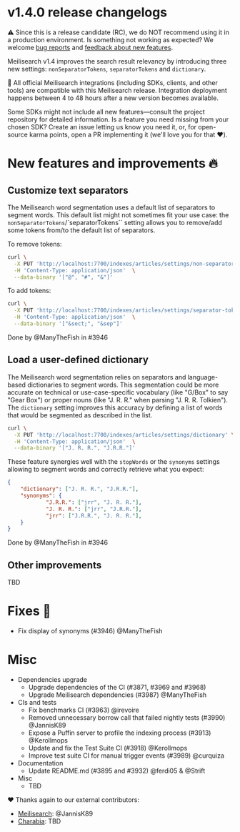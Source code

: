 # v1.4.0 release changelogs

<!-- The following line should NOT be put in the official release changelogs -->
⚠️ Since this is a release candidate (RC), we do NOT recommend using it in a production environment. Is something not working as expected? We welcome [bug reports](https://github.com/meilisearch/meilisearch/issues/new/choose) and [feedback about new features](https://github.com/meilisearch/product/discussions).

Meilisearch v1.4 improves the search result relevancy by introducing three new settings: `nonSeparatorTokens`, `separatorTokens` and `dictionary`.

<!-- The following lines should ONLY be put in the official release changelogs -->
🧰 All official Meilisearch integrations (including SDKs, clients, and other tools) are compatible with this Meilisearch release. Integration deployment happens between 4 to 48 hours after a new version becomes available.

Some SDKs might not include all new features—consult the project repository for detailed information. Is a feature you need missing from your chosen SDK? Create an issue letting us know you need it, or, for open-source karma points, open a PR implementing it (we'll love you for that ❤️).

# New features and improvements 🔥

## Customize text separators

The Meilisearch word segmentation uses a default list of separators to segment words. This default list might not sometimes fit your use case: the `nonSeparatorTokens`/`separatorTokens`` setting allows you to remove/add some tokens from/to the default list of separators.

To remove tokens:

```bash
curl \
  -X PUT 'http://localhost:7700/indexes/articles/settings/non-separator-tokens' \
  -H 'Content-Type: application/json'  \
  --data-binary '["@", "#", "&"]'
```

To add tokens:
```bash
curl \
  -X PUT 'http://localhost:7700/indexes/articles/settings/separator-tokens' \
  -H 'Content-Type: application/json'  \
  --data-binary '["&sect;", "&sep"]'
```

Done by @ManyTheFish in #3946

## Load a user-defined dictionary

The Meilisearch word segmentation relies on separators and language-based dictionaries to segment words. This segmentation could be more accurate on technical or use-case-specific vocabulary (like "G/Box" to say "Gear Box") or proper nouns (like "J. R. R." when parsing "J. R. R. Tolkien"). The `dictionary` setting improves this accuracy by defining a list of words that would be segmented as described in the list.

```bash
curl \
  -X PUT 'http://localhost:7700/indexes/articles/settings/dictionary' \
  -H 'Content-Type: application/json'  \
  --data-binary '["J. R. R.", "J.R.R."]'
```

These feature synergies well with the `stopWords` or the `synonyms` settings allowing to segment words and correctly retrieve what you expect:

```json
{
    "dictionary": ["J. R. R.", "J.R.R."],
    "synonyms": {
            "J.R.R.": ["jrr", "J. R. R."],
            "J. R. R.": ["jrr", "J.R.R."],
            "jrr": ["J.R.R.", "J. R. R."],
    }
}
```

Done by @ManyTheFish in #3946

## Other improvements
TBD

# Fixes 🐞

* Fix display of synonyms (#3946) @ManyTheFish

# Misc

* Dependencies upgrade
  * Upgrade dependencies of the CI (#3871, #3969 and #3968)
  * Upgrade Meilisearch dependencies (#3987) @ManyTheFish
* CIs and tests
  * Fix benchmarks CI (#3963) @irevoire
  * Removed unnecessary borrow call that failed nightly tests (#3990) @JannisK89
  * Expose a Puffin server to profile the indexing process (#3913) @Kerollmops
  * Update and fix the Test Suite CI (#3918) @Kerollmops
  * Improve test suite CI for manual trigger events (#3989) @curquiza
* Documentation
  * Update README.md (#3895 and #3932) @ferdi05 & @Strift
* Misc
  * TBD

❤️ Thanks again to our external contributors:
- [Meilisearch](https://github.com/meilisearch/meilisearch): @JannisK89
- [Charabia](https://github.com/meilisearch/charabia): TBD
